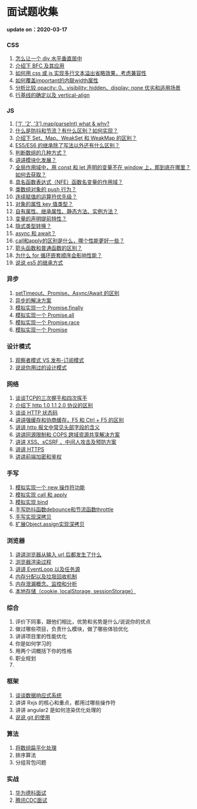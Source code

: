 # 面试题收集

**update on：2020-03-17**

### CSS

1. [怎么让一个 div 水平垂直居中](https://github.com/woshidasusu/Doc/blob/master/%E9%9D%A2%E8%AF%95%E9%A2%98/CSS/div%E6%B0%B4%E5%B9%B3%E5%9E%82%E7%9B%B4%E5%B1%85%E4%B8%AD.md)
2. [介绍下 BFC 及其应用](https://github.com/woshidasusu/Doc/blob/master/%E9%9D%A2%E8%AF%95%E9%A2%98/CSS/%E4%BB%8B%E7%BB%8D%E4%B8%8BBFC%E5%8F%8A%E5%85%B6%E5%BA%94%E7%94%A8.md)
3. [如何用 css 或 js 实现多行文本溢出省略效果，考虑兼容性](https://github.com/woshidasusu/Doc/blob/master/%E9%9D%A2%E8%AF%95%E9%A2%98/CSS/%E5%A4%9A%E8%A1%8C%E6%96%87%E6%9C%AC%E6%BA%A2%E5%87%BA%E7%9C%81%E7%95%A5%E6%95%88%E6%9E%9C.md)
4. [如何覆盖important的内联width属性](https://github.com/woshidasusu/Doc/blob/master/%E9%9D%A2%E8%AF%95%E9%A2%98/CSS/%E5%A6%82%E4%BD%95%E8%A6%86%E7%9B%96important%E7%9A%84%E5%86%85%E8%81%94width%E5%B1%9E%E6%80%A7.md)  
5. [分析比较 opacity: 0、visibility: hidden、display: none 优劣和适用场景](https://github.com/woshidasusu/Doc/blob/master/%E9%9D%A2%E8%AF%95%E9%A2%98/CSS/%E6%AF%94%E8%BE%83opacity%E5%92%8Cvisibility%E5%92%8Cdisplay%E9%9A%90%E8%97%8F%E5%85%83%E7%B4%A0%E7%9A%84%E4%BC%98%E5%8A%A3.md)
6. [行基线的确定以及 vertical-align](https://github.com/woshidasusu/Doc/blob/master/面试题/CSS/父元素的基线确定以及vertical-align.md)

### JS

1. [['1', '2', '3'].map(parseInt) what & why?](https://github.com/woshidasusu/Doc/blob/master/%E9%9D%A2%E8%AF%95%E9%A2%98/JS/js%E9%9D%A2%E8%AF%95%E9%A2%98.md#1)
2. [什么是防抖和节流？有什么区别？如何实现？](https://github.com/woshidasusu/Doc/blob/master/%E9%9D%A2%E8%AF%95%E9%A2%98/JS/js%E9%9D%A2%E8%AF%95%E9%A2%98.md#2)
3. [介绍下 Set、Map、WeakSet 和 WeakMap 的区别？](https://github.com/woshidasusu/Doc/blob/master/%E9%9D%A2%E8%AF%95%E9%A2%98/JS/js%E9%9D%A2%E8%AF%95%E9%A2%98.md#3)
4. [ES5/ES6 的继承除了写法以外还有什么区别？](https://github.com/woshidasusu/Doc/blob/master/%E9%9D%A2%E8%AF%95%E9%A2%98/JS/js%E9%9D%A2%E8%AF%95%E9%A2%98.md#4)
5. [判断数组的几种方式？](https://github.com/woshidasusu/Doc/blob/master/%E9%9D%A2%E8%AF%95%E9%A2%98/JS/js%E9%9D%A2%E8%AF%95%E9%A2%98.md#5)
6. [讲讲模块化发展？](https://github.com/woshidasusu/Doc/blob/master/%E9%9D%A2%E8%AF%95%E9%A2%98/JS/js%E9%9D%A2%E8%AF%95%E9%A2%98.md#6)
7. [全局作用域中，用 const 和 let 声明的变量不在 window 上，那到底在哪里？如何去获取？](https://github.com/woshidasusu/Doc/blob/master/%E9%9D%A2%E8%AF%95%E9%A2%98/JS/js%E9%9D%A2%E8%AF%95%E9%A2%98.md#7)
8. [具名函数表达式（NFE）函数名变量的作用域？](https://github.com/woshidasusu/Doc/blob/master/%E9%9D%A2%E8%AF%95%E9%A2%98/JS/js%E9%9D%A2%E8%AF%95%E9%A2%98.md#8)
9. [类数组对象的 push 行为？](https://github.com/woshidasusu/Doc/blob/master/%E9%9D%A2%E8%AF%95%E9%A2%98/JS/js%E9%9D%A2%E8%AF%95%E9%A2%98.md#9)
10. [连续赋值的运算符优先级？](https://github.com/woshidasusu/Doc/blob/master/%E9%9D%A2%E8%AF%95%E9%A2%98/JS/js%E9%9D%A2%E8%AF%95%E9%A2%98.md#9.2)
11. [对象的属性 key 值类型？](https://github.com/woshidasusu/Doc/blob/master/%E9%9D%A2%E8%AF%95%E9%A2%98/JS/js%E9%9D%A2%E8%AF%95%E9%A2%98.md#9.3)
12. [自有属性、继承属性、静态方法、实例方法？](https://github.com/woshidasusu/Doc/blob/master/%E9%9D%A2%E8%AF%95%E9%A2%98/JS/js%E9%9D%A2%E8%AF%95%E9%A2%98.md#9.4)
13. [变量的声明提前特性？](https://github.com/woshidasusu/Doc/blob/master/%E9%9D%A2%E8%AF%95%E9%A2%98/JS/js%E9%9D%A2%E8%AF%95%E9%A2%98.md#9.5)
14. [隐式类型转换？](https://github.com/woshidasusu/Doc/blob/master/%E9%9D%A2%E8%AF%95%E9%A2%98/JS/js%E9%9D%A2%E8%AF%95%E9%A2%98.md#9.6)
15. [async 和 await？](https://github.com/woshidasusu/Doc/blob/master/%E9%9D%A2%E8%AF%95%E9%A2%98/JS/js%E9%9D%A2%E8%AF%95%E9%A2%98.md#9.7)
16. [call和apply的区别是什么，哪个性能更好一些？](https://github.com/woshidasusu/Doc/blob/master/%E9%9D%A2%E8%AF%95%E9%A2%98/JS/js%E9%9D%A2%E8%AF%95%E9%A2%98.md#10)
17. [箭头函数和普通函数的区别？](https://github.com/woshidasusu/Doc/blob/master/%E9%9D%A2%E8%AF%95%E9%A2%98/JS/js%E9%9D%A2%E8%AF%95%E9%A2%98.md#11)
18. [为什么 for 循环嵌套顺序会影响性能？](https://github.com/woshidasusu/Doc/blob/master/%E9%9D%A2%E8%AF%95%E9%A2%98/JS/js%E9%9D%A2%E8%AF%95%E9%A2%98.md#12)
19. [说说 es5 的继承方式](https://github.com/woshidasusu/Doc/blob/master/面试题/JS/说说es5的继承方式.md)

### 异步

1. [ setTimeout、Promise、Async/Await 的区别](https://github.com/woshidasusu/Doc/blob/master/%E9%9D%A2%E8%AF%95%E9%A2%98/%E5%BC%82%E6%AD%A5/setTimeout%26Promise%26Async_Await%E5%8C%BA%E5%88%AB.md)
2. [异步的解决方案](https://github.com/woshidasusu/Doc/blob/master/%E9%9D%A2%E8%AF%95%E9%A2%98/%E5%BC%82%E6%AD%A5/%E5%BC%82%E6%AD%A5%E7%9A%84%E8%A7%A3%E5%86%B3%E6%96%B9%E6%A1%88.md)
3. [模拟实现一个 Promise.finally](https://github.com/woshidasusu/Doc/blob/master/%E9%9D%A2%E8%AF%95%E9%A2%98/%E5%BC%82%E6%AD%A5/Promise.md#1)
4. [模拟实现一个 Promise.all](https://github.com/woshidasusu/Doc/blob/master/%E9%9D%A2%E8%AF%95%E9%A2%98/%E5%BC%82%E6%AD%A5/Promise.md#2)
5. [模拟实现一个 Promise.race](https://github.com/woshidasusu/Doc/blob/master/%E9%9D%A2%E8%AF%95%E9%A2%98/%E5%BC%82%E6%AD%A5/Promise.md#3)
6. [模拟实现一个 Promise](https://github.com/woshidasusu/Doc/blob/master/%E9%9D%A2%E8%AF%95%E9%A2%98/%E5%BC%82%E6%AD%A5/Promise.md#4)

### 设计模式

1. [观察者模式 VS 发布-订阅模式](https://github.com/woshidasusu/Doc/blob/master/%E9%9D%A2%E8%AF%95%E9%A2%98/%E8%AE%BE%E8%AE%A1%E6%A8%A1%E5%BC%8F/%E8%A7%82%E5%AF%9F%E8%80%85%E6%A8%A1%E5%BC%8F%E5%92%8C%E5%8F%91%E5%B8%83%E8%AE%A2%E9%98%85%E6%A8%A1%E5%BC%8F%E7%9A%84%E5%8C%BA%E5%88%AB.md)
2. [说说你用过的设计模式](https://github.com/woshidasusu/Doc/blob/master/面试题/设计模式/说说你用过的设计模式.md)

### 网络

1. [谈谈TCP的三次握手和四次挥手](https://github.com/woshidasusu/Doc/blob/master/%E9%9D%A2%E8%AF%95%E9%A2%98/%E7%BD%91%E7%BB%9C/%E8%B0%88%E8%B0%88TCP%E7%9A%84%E4%B8%89%E6%AC%A1%E6%8F%A1%E6%89%8B%E5%92%8C%E5%9B%9B%E6%AC%A1%E6%8C%A5%E6%89%8B.md)
2. [介绍下 http 1.0 1.1 2.0 协议的区别](https://github.com/woshidasusu/Doc/blob/master/%E9%9D%A2%E8%AF%95%E9%A2%98/%E7%BD%91%E7%BB%9C/%E8%B0%88%E8%B0%88%E4%B8%89%E4%B8%AAhttp%E7%89%88%E6%9C%AC%E5%8D%8F%E8%AE%AE%E7%9A%84%E5%8C%BA%E5%88%AB.md)
3. [谈谈 HTTP 状态码](https://github.com/woshidasusu/Doc/blob/master/%E9%9D%A2%E8%AF%95%E9%A2%98/%E7%BD%91%E7%BB%9C/http%E7%8A%B6%E6%80%81%E7%A0%81.md)
4. [讲讲强缓存和协商缓存，F5 和 Ctrl + F5 的区别](https://github.com/woshidasusu/Doc/blob/master/面试题/网络/浏览器缓存.md)
5. [讲讲 http 报文中常见头部字段的含义](https://github.com/woshidasusu/Doc/blob/master/面试题/网络/讲讲常见的报文头部字段含义.md)
6. [讲讲同源限制和 COPS 跨域资源共享解决方案]( https://github.com/woshidasusu/Doc/blob/master/面试题/网络/讲讲同源策略以及跨域请求的解决方案.md )
7. [讲讲 XSS、sCSRF 、中间人攻击及预防方案](https://github.com/woshidasusu/Doc/blob/master/面试题/网络/讲讲XSS和CSRF等攻击及解决方案.md)
8. [讲讲 HTTPS](https://github.com/woshidasusu/Doc/blob/master/面试题/网络/讲讲https.md)
9. [讲讲前端加密和鉴权](https://github.com/woshidasusu/Doc/blob/master/面试题/网络/讲讲前端加密和鉴权.md)

### 手写

1. [模拟实现一个 new 操作符功能](https://github.com/woshidasusu/Doc/blob/master/%E9%9D%A2%E8%AF%95%E9%A2%98/%E6%89%8B%E5%86%99/%E6%A8%A1%E6%8B%9F%E5%AE%9E%E7%8E%B0new%E6%93%8D%E4%BD%9C%E7%AC%A6.md)
2. [模拟实现 call 和 apply](https://github.com/woshidasusu/Doc/blob/master/%E9%9D%A2%E8%AF%95%E9%A2%98/%E6%89%8B%E5%86%99/%E6%A8%A1%E6%8B%9F%E5%AE%9E%E7%8E%B0call%E5%92%8Capply.md)
3. [模拟实现 bind](https://github.com/woshidasusu/Doc/blob/master/%E9%9D%A2%E8%AF%95%E9%A2%98/%E6%89%8B%E5%86%99/%E6%A8%A1%E6%8B%9F%E5%AE%9E%E7%8E%B0bind.md)
4. [手写防抖函数debounce和节流函数throttle](https://github.com/woshidasusu/Doc/blob/master/%E9%9D%A2%E8%AF%95%E9%A2%98/%E6%89%8B%E5%86%99/%E6%89%8B%E5%86%99%E9%98%B2%E6%8A%96debounce%E5%92%8C%E8%8A%82%E6%B5%81throttle.md)
5. [手写实现深拷贝](https://github.com/woshidasusu/Doc/blob/master/%E9%9D%A2%E8%AF%95%E9%A2%98/%E6%89%8B%E5%86%99/%E6%89%8B%E5%86%99%E5%AE%9E%E7%8E%B0%E6%B7%B1%E6%8B%B7%E8%B4%9D.md)
6. [扩展Object.assign实现深拷贝](https://github.com/woshidasusu/Doc/blob/master/%E9%9D%A2%E8%AF%95%E9%A2%98/%E6%89%8B%E5%86%99/%E6%89%A9%E5%B1%95Object.assign%E5%AE%9E%E7%8E%B0%E6%B7%B1%E6%8B%B7%E8%B4%9D.md)

### 浏览器

1.  [讲讲浏览器从输入 url 后都发生了什么](https://github.com/woshidasusu/Doc/blob/master/面试题/综合/从输入URL到页面加载这过程都发生了什么.md)
2.  [浏览器渲染过程](https://github.com/woshidasusu/Doc/blob/master/面试题/浏览器/浏览器渲染过程.md)
3.  [讲讲 EventLoop 以及任务源](https://github.com/woshidasusu/Doc/blob/master/面试题/浏览器/讲讲EventLoop以及任务源.md)
4.  [内存分配以及垃圾回收机制](https://github.com/woshidasusu/Doc/blob/master/面试题/浏览器/内存模型.md)
5.  [内存泄漏概念、监控和分析](https://github.com/woshidasusu/Doc/blob/master/面试题/浏览器/内存泄漏.md)
6.  [本地存储（cookie, localStorage, sessionStorage）](https://github.com/woshidasusu/Doc/blob/master/面试题/浏览器/本地缓存.md)

### 综合

1. 评价下同事，跟他们相比，优势和劣势是什么/说说你的优点
2. 做过哪些项目，负责什么模块，做了哪些体验优化
3. 讲讲项目里的性能优化
4. 你是如何学习的
5. 用两个词概括下你的性格
6. 职业规划
7. 

### 框架

1. [谈谈数据响应式系统](https://github.com/woshidasusu/Doc/blob/master/面试题/框架/谈谈数据响应式系统.md)
2. 讲讲 Rxjs 的核心和重点，都用过哪些操作符
3. 讲讲 angular2 是如何渲染优化处理的
4. [说说 git 的使用](https://github.com/woshidasusu/Doc/blob/master/面试题/框架/说说git使用.md)

### 算法

1. [将数组扁平化处理](https://github.com/woshidasusu/Doc/blob/master/面试题/算法/数据扁平化处理.md)
2. 排序算法
3. 分组背包问题

### 实战

1. [华为德科面试](https://github.com/woshidasusu/Doc/blob/master/面试题/实战/华为德科面试.md)
2. [腾讯CDC面试](https://github.com/woshidasusu/Doc/blob/master/面试题/实战/腾讯CDC面试.md)

